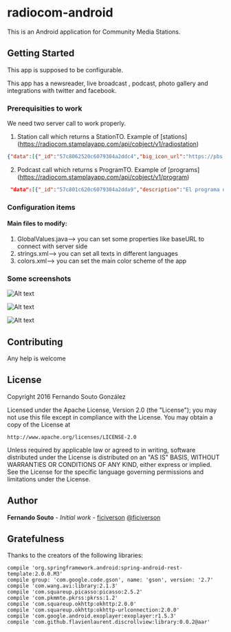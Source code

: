 # radiocom-android
This is an Android application for Community Media Stations.
## Getting Started
This app is supposed to be configurable.

This app has a newsreader, live broadcast , podcast, photo gallery and integrations with twitter and facebook.

### Prerequisities to work
We need two server call to work properly. 

1. Station call which returns a StationTO. Example of [stations] (https://radiocom.stamplayapp.com/api/cobject/v1/radiostation)
  ```JSON
  {"data":[{"_id":"57c8062520c6079304a2ddc4","big_icon_url":"https://pbs.twimg.com/profile_images/2532032956/i2da9drz65bguq6vdj43.jpeg","history":"<h3>Benvid@ a radio comunitaria da Coruña. CUAC FM emitindo no 103.4 FM desde 1996.</h3><img src=\"https://upload.wikimedia.org/wikipedia/commons/thumb/1/16/Estudio_Jose_Couso_-_Cuac_FM.001.JPG/220px-Estudio_Jose_Couso_-_Cuac_FM.001.JPG\" alt=\"Smiley face\"><p>Se tes interés en facer un programa de radio contacta a través do correo electrónico e te mandaremos a información.","icon_url":"https://pbs.twimg.com/profile_images/2532032956/i2da9drz65bguq6vdj43.jpeg","latitude":"-9,2","longitude":"40,32","news_rss":"https://cuacfm.org/feed/","station_name":"CUAC FM","station_photos":["https://cuacfm.org/wp-content/uploads/2015/04/cousomicros1.jpg","http://fotos00.laopinioncoruna.es/2015/12/10/646x260/cuac-fm.jpg"],"stream_url":"https://streaming.cuacfm.org/cuacfm-128k.mp3"} 
  ```

2. Podcast call which returns s ProgramTO. Example of [programs] (https://radiocom.stamplayapp.com/api/cobject/v1/program)
  ```JSON
   "data":[{"_id":"57c801c620c6079304a2dda9","description":"El programa de series en serio","logo_url":"http://image","rss_url":"http://podcastrss","title":"Spoiler"},{"_id":"57c8039b20c6079304a2ddc2","description":"Irmans","logo_url":"http://image","rss_url":"http://podcastrss","title":"Alegría","appId":"radiocom"}].
   ```

### Configuration items

#### Main files to modify:
1. GlobalValues.java--> you can set some properties like baseURL to connect with server side
2. strings.xml--> you can set all texts in different languages
3. colors.xml--> you can set the main color scheme of the app
  


### Some screenshots

![Alt text](https://dl.dropboxusercontent.com/u/30278258/radiocom/compo1.png?raw=true "News, station, etc.")

![Alt text](https://dl.dropboxusercontent.com/u/30278258/radiocom/compo2.png?raw=true "Streaming, podcasting")

![Alt text](https://dl.dropboxusercontent.com/u/30278258/radiocom/giftuto.gif?raw=true "Tutorial first launch")


## Contributing

Any help is welcome

## License

  Copyright 2016 Fernando Souto González

Licensed under the Apache License, Version 2.0 (the "License");
you may not use this file except in compliance with the License.
You may obtain a copy of the License at

    http://www.apache.org/licenses/LICENSE-2.0

Unless required by applicable law or agreed to in writing, software
distributed under the License is distributed on an "AS IS" BASIS,
WITHOUT WARRANTIES OR CONDITIONS OF ANY KIND, either express or implied.
See the License for the specific language governing permissions and
limitations under the License.

## Author
 **Fernando Souto** - *Initial work* - [ficiverson](https://github.com/ficiverson) [@ficiverson](https://twitter.com/ficiverson)

## Gratefulness

Thanks to the creators of the following libraries:

    compile 'org.springframework.android:spring-android-rest-template:2.0.0.M3'
    compile group: 'com.google.code.gson', name: 'gson', version: '2.7'
    compile 'com.wang.avi:library:2.1.3'
    compile 'com.squareup.picasso:picasso:2.5.2'
    compile 'com.pkmmte.pkrss:pkrss:1.2'
    compile 'com.squareup.okhttp:okhttp:2.0.0'
    compile 'com.squareup.okhttp:okhttp-urlconnection:2.0.0'
    compile 'com.google.android.exoplayer:exoplayer:r1.5.3'
    compile 'com.github.flavienlaurent.discrollview:library:0.0.2@aar'

